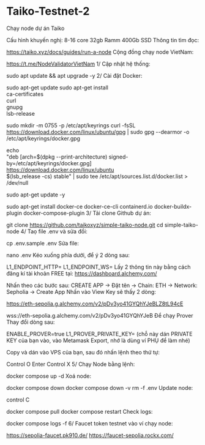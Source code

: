 # Taiko-Testnet-2
Chạy node dự án Taiko

Cấu hình khuyến nghị:
8-16 core
32gb Ramm
400Gb SSD
Thông tin tìm đọc:

https://taiko.xyz/docs/guides/run-a-node
Cộng đồng chạy node VietNam:

https://t.me/NodeValidatorVietNam
1/ Cập nhật hệ thống:

sudo apt update && apt upgrade -y
2/ Cài đặt Docker:

sudo apt-get update
sudo apt-get install \
ca-certificates \
curl \
gnupg \
lsb-release

sudo mkdir -m 0755 -p /etc/apt/keyrings
curl -fsSL https://download.docker.com/linux/ubuntu/gpg | sudo gpg --dearmor -o /etc/apt/keyrings/docker.gpg

echo \
"deb [arch=$(dpkg --print-architecture) signed-by=/etc/apt/keyrings/docker.gpg] https://download.docker.com/linux/ubuntu \
$(lsb_release -cs) stable" | sudo tee /etc/apt/sources.list.d/docker.list > /dev/null

sudo apt-get update -y

sudo apt-get install docker-ce docker-ce-cli containerd.io docker-buildx-plugin docker-compose-plugin
3/ Tải clone Github dự án:

git clone https://github.com/taikoxyz/simple-taiko-node.git
cd simple-taiko-node
4/ Taọ file .env và sửa đổi:

cp .env.sample .env
Sửa file:

nano .env
Kéo xuống phía dưới, để ý 2 dòng sau:

L1_ENDPOINT_HTTP=
L1_ENDPOINT_WS=
Lấy 2 thông tin này bằng cách đăng kí tài khoản FREE tại: https://dashboard.alchemy.com/

Nhấn theo các bước sau: CREATE APP -> Đặt tên -> Chain: ETH -> Network: Sepholia -> Create App
Nhấn vào View Key sẽ thấy 2 dòng:

https://eth-sepolia.g.alchemy.com/v2/pDv3yo41GYQhYJeBLZ8tL94cE

wss://eth-sepolia.g.alchemy.com/v2/pDv3yo41GYQhYJeB
Để chạy Prover Thay đổi dòng sau:

ENABLE_PROVER=true
L1_PROVER_PRIVATE_KEY=
(chỗ này dán PRIVATE KEY của bạn vào, vào Metamask Export, nhớ là dùng ví PHỤ để làm nhé)

Copy và dán vào VPS của bạn, sau đó nhấn lệnh theo thứ tự:

Control O
Enter
Control X
5/ Chạy Node bằng lệnh:

docker compose up -d
Xoá node:

docker compose down
docker compose down -v
rm -f .env
Update node:

control C

docker compose pull
docker compose restart
Check logs:

docker compose logs -f
6/ Faucet token testnet vào ví chạy node:

https://sepolia-faucet.pk910.de/
https://faucet-sepolia.rockx.com/
